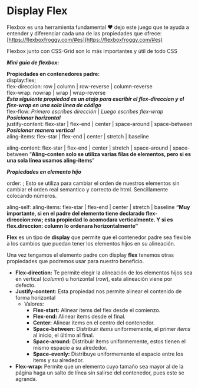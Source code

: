 # Display Flex

Flexbox es una herramienta fundamental ❤️ dejo este juego que te ayuda a entender y diferenciar cada una de las propiedades que ofrece: [https://flexboxfroggy.com/#es](https://flexboxfroggy.com/#es)

Flexbox junto con CSS-Grid son lo más importantes y útil de todo CSS

_**Mini guía de flexbox:**_

**Propiedades en contenedores padre:**  
display:flex;  
flex-direccion: row | column | row-reverse | column-reverse  
flex-wrap: nowrap | wrap | wrap-reverse  
**_Esta siguiente propiedad es un atajo para escribir el flex-direccion y el flex-wrap en una sola línea de código_**  
flex-flow: _Primero escribes dirección_ | _Luego escribes flex-wrap_  
**_Posicionar horizontal_**  
justify-content: flex-star | flex-end | center | space-around | space-between  
**_Posicionar manera vertical_**  
aling-items: flex-star | flex-end | center | stretch | baseline

aling-content: flex-star | flex-end | center | stretch | space-around | space-between “**Aling-conten solo se utiliza varias filas de elementos, pero si es una sola línea usamos aling-items**”

**_Propiedades en elemento hijo_**

order: ; Esto se utiliza para cambiar el orden de nuestros elementos sin cambiar el orden real semantico y correcto de html. Sencillamente colocando números.

aling-self: aling-items: flex-star | flex-end | center | stretch | baseline **“Muy importante, si en el padre del elemento tiene declarado flex-direccion:row; esta propiedad lo acomodara verticalmente. Y si es flex.direccion: column lo ordenara horizontalmente”**

**Flex** es un tipo de **display** que permite que el contenedor padre sea flexible a los cambios que puedan tener los elementos hijos en su alineación.

Una vez tengamos el elemento padre con display **flex** tenemos otras propiedades que podremos usar para nuestro beneficio.

-   **Flex-direction:** Te permite elegir la alineación de los elementos hijos sea en vertical (_column_) u horizontal (_row_), esta alineación viene por defecto.
-   **Justify-content:** Esta propiedad nos permite alinear el contenido de forma horizontal
    -   Valores:
        -   **Flex-start:** Alinear items del flex desde el comienzo.
        -   **Flex-end:** Alinear items desde el final.
        -   **Center:** Alinear items en el centro del contenedor.
        -   **Space-between:** Distribuir _items_ uniformemente, el primer _items_ al inicio, el último al final.
        -   **Space-around:** Distribuir items uniformemente, estos tienen el mismo espacio a su alrededor.
        -   **Space-evenly:** Distribuye uniformemente el espacio entre los items y su alrededor.
-   **Flex-wrap:** Permite que un elemento cuyo tamaño sea mayor al de la página haga un salto de línea sin salirse del contenedor, pues este se agranda.